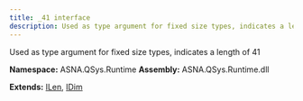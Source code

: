 ```yaml
---
title: _41 interface
description: Used as type argument for fixed size types, indicates a length of 41 
---
```


Used as type argument for fixed size types, indicates a length of 41 

**Namespace:** ASNA.QSys.Runtime
**Assembly:** ASNA.QSys.Runtime.dll

**Extends:** [ILen](/reference/runtime/qsys-runtime/i-len.html), [IDim](/reference/runtime/qsys-runtime/i-dim.html)
<br>
<br>
